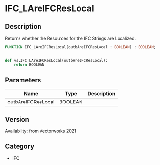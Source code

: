 # IFC_LAreIFCResLocal

## Description
Returns whether the Resources for the IFC Strings are Localized.

```pascal
FUNCTION IFC_LAreIFCResLocal(outbAreIFCResLocal : BOOLEAN) : BOOLEAN;
```

```python

def vs.IFC_LAreIFCResLocal(outbAreIFCResLocal):
    return BOOLEAN
```

## Parameters
|Name|Type|Description|
|---|---|---|
|outbAreIFCResLocal|BOOLEAN||

## Version
Availability: from Vectorworks 2021
## Category
* IFC

